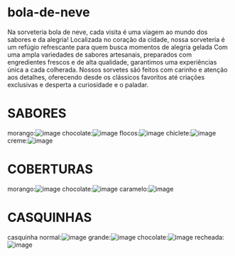 # bola-de-neve
Na sorveteria bola de neve, cada visita é uma viagem ao mundo dos sabores e da alegria! Localizada no coração da cidade, nossa sorveteria é um refúgio refrescante para quem busca momentos de alegria gelada Com uma ampla variedades de sabores artesanais, preparados com engredientes frescos e de alta qualidade, garantimos uma experiências única a cada colherada. Nossos sorvetes sãó feitos com carinho e atenção aos detalhes, oferecendo desde os clássicos favoritos até criações exclusivas e desperta a curiosidade e o paladar.

# SABORES

morango:![image](https://github.com/user-attachments/assets/a919b5c4-e91e-4293-8738-eae54b808ca5)
chocolate:![image](https://github.com/user-attachments/assets/5f0f7a1f-a3b4-4ef8-9d38-700b5e98401e)
flocos:![image](https://github.com/user-attachments/assets/e63bdd96-a587-4df9-b386-14366e70fcff)
chiclete:![image](https://github.com/user-attachments/assets/511f7841-5309-4e80-9382-cef943362472)
creme:![image](https://github.com/user-attachments/assets/d85bb3f4-76e8-44f3-89c5-0975538bc5fd)

# COBERTURAS

morango:![image](https://github.com/user-attachments/assets/8e7a2d25-6892-4f57-afea-d5c8e7502d9e)
chocolate:![image](https://github.com/user-attachments/assets/290c6f0f-dcb3-461f-a4f4-a4083ccada34)
caramelo:![image](https://github.com/user-attachments/assets/da44574d-c224-463b-bd3d-58c971f85dea)

# CASQUINHAS

casquinha normal:![image](https://github.com/user-attachments/assets/045b115c-531e-4a17-825a-b4352c865ed9)
grande:![image](https://github.com/user-attachments/assets/78a50fc1-6c0c-4de4-92f1-b0e3650e6d1d)
chocolate:![image](https://github.com/user-attachments/assets/70682df3-3a02-46a5-9b5d-e3bee5a82bca)
recheada:![image](https://github.com/user-attachments/assets/64003aa7-1584-4117-95de-914b22ce924c)
